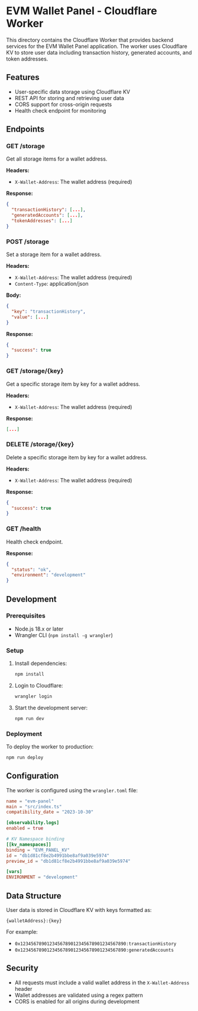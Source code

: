 # EVM Wallet Panel - Cloudflare Worker

This directory contains the Cloudflare Worker that provides backend services for the EVM Wallet Panel application. The worker uses Cloudflare KV to store user data including transaction history, generated accounts, and token addresses.

## Features

- User-specific data storage using Cloudflare KV
- REST API for storing and retrieving user data
- CORS support for cross-origin requests
- Health check endpoint for monitoring

## Endpoints

### GET /storage
Get all storage items for a wallet address.

**Headers:**
- `X-Wallet-Address`: The wallet address (required)

**Response:**
```json
{
  "transactionHistory": [...],
  "generatedAccounts": [...],
  "tokenAddresses": [...]
}
```

### POST /storage
Set a storage item for a wallet address.

**Headers:**
- `X-Wallet-Address`: The wallet address (required)
- `Content-Type`: application/json

**Body:**
```json
{
  "key": "transactionHistory",
  "value": [...]
}
```

**Response:**
```json
{
  "success": true
}
```

### GET /storage/{key}
Get a specific storage item by key for a wallet address.

**Headers:**
- `X-Wallet-Address`: The wallet address (required)

**Response:**
```json
[...]
```

### DELETE /storage/{key}
Delete a specific storage item by key for a wallet address.

**Headers:**
- `X-Wallet-Address`: The wallet address (required)

**Response:**
```json
{
  "success": true
}
```

### GET /health
Health check endpoint.

**Response:**
```json
{
  "status": "ok",
  "environment": "development"
}
```

## Development

### Prerequisites

- Node.js 18.x or later
- Wrangler CLI (`npm install -g wrangler`)

### Setup

1. Install dependencies:
   ```bash
   npm install
   ```

2. Login to Cloudflare:
   ```bash
   wrangler login
   ```

3. Start the development server:
   ```bash
   npm run dev
   ```

### Deployment

To deploy the worker to production:

```bash
npm run deploy
```

## Configuration

The worker is configured using the `wrangler.toml` file:

```toml
name = "evm-panel"
main = "src/index.ts"
compatibility_date = "2023-10-30"

[observability.logs]
enabled = true

# KV Namespace binding
[[kv_namespaces]]
binding = "EVM_PANEL_KV"
id = "db1d81cf8e2b4991bbe8af9a039e5974"
preview_id = "db1d81cf8e2b4991bbe8af9a039e5974"

[vars]
ENVIRONMENT = "development"
```

## Data Structure

User data is stored in Cloudflare KV with keys formatted as:
```
{walletAddress}:{key}
```

For example:
- `0x1234567890123456789012345678901234567890:transactionHistory`
- `0x1234567890123456789012345678901234567890:generatedAccounts`

## Security

- All requests must include a valid wallet address in the `X-Wallet-Address` header
- Wallet addresses are validated using a regex pattern
- CORS is enabled for all origins during development
